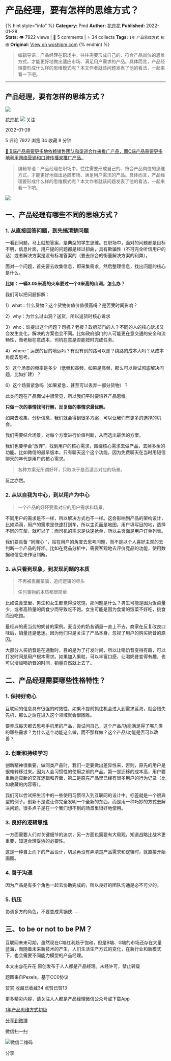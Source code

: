 # 产品经理，要有怎样的思维方式？
{% hint style="info" %}
**Category:** Pmd
**Author:** [花卉花](https://www.woshipm.com/u/993086)
**Published:** 2022-01-28  
**Stats:** 👁️ 7922 views | 💬 5 comments | ⭐ 34 collects
**Tags:** `1年` `产品思维方式` `初级`
**Original:** [View on woshipm.com](https://www.woshipm.com/pmd/3187759.html)
{% endhint %}
> 编辑导语：产品经理在职场中，往往需要形成自己的、符合产品岗位的思维方式，才能更好地做出适应市场、满足用户需求的产品。具体而言，产品经理要形成什么样的思维模式呢？本文作者就该问题发表了他的看法，一起来看一下吧。

---

## 产品经理，要有怎样的思维方式？

[![](https://image.woshipm.com/wp-files/2019/12/buqdh9iial1uhVAnrGnM.jpg!/both/72x72)](https://www.woshipm.com/u/993086)

[花卉花](https://www.woshipm.com/u/993086) ![](https://static.woshipm.com/tag/1101_1@2x.png) 关注

2022-01-28

5 评论 7922 浏览 34 收藏 8 分钟

[🔗 B端产品需要更多地依赖销售团队和渠道合作来推广产品，而C端产品需要更多地利用网络营销和口碑传播来推广产品..](https://ke.qidianla.com/courses/bcpm)

> 编辑导语：产品经理在职场中，往往需要形成自己的、符合产品岗位的思维方式，才能更好地做出适应市场、满足用户需求的产品。具体而言，产品经理要形成什么样的思维模式呢？本文作者就该问题发表了他的看法，一起来看一下吧。

![](https://image.woshipm.com/wp-files/2022/01/tpl84XdVeY7HjARUaUgs.jpg)

## 一、产品经理有哪些不同的思维方式？

### 1. 从直接回答问题，到先搞清楚问题

一看到问题，马上就想答案，是典型的学生思维。在职场中，面对的问题都是目标不明，信息片面，用户提的问题都是经过扭曲，具有欺骗性（不可完全听信用户的话）或者解决方案是没有标准答案的（要去综合的衡量解决方案的利弊）。

面对一个问题，首先要去收集信息，即采集需求，然后整理信息，找出问题的核心是什么。

**比如：一辆3.05米高的火车要过一个3米高的山洞，怎么办？**

我们可以把问题拆解：

1）what：什么货物？这个货物价值价值很高吗？是否受时间影响？

2）why：为什么过山洞？送货，所以送货时核心诉求

3）who：谁提出这个问题？司机？老板？政府部门的人？不同的人的核心诉求又会发生变化，解决的方案也会不同。比如政府部门的人可能更在意交通的安全和流畅性，而老板在意成本，司机在意是否能按时完成任务。

4）where：运送的目的地远吗？有没有别的路可以走？绕路的成本大吗？从成本角度去思考。

5）这个场景的频率是多少（低频和高频，如果是高频，那么可以尝试彻底解决问题，比如扩建）？

6）这个场景紧急吗（如果紧急，甚至可以丢弃一部分货物）？

此类问题在产品面试中很常见，所以我们平时要培养产品思维。

**只做一次的事情找可行解，反复做的事情求最优解。**

如果去收集，分析信息，我们就会得到很多方案，可以让我们有更多的选择的机会。

我们需要结合场景，对每个方案进行价值判断，从而选出最优的方案。

我们也要学会“放弃”，找到用户的核心需求，围绕核心需求去做产品，去掉多余的功能。比如微信的最早版本，只有聊天这个这个功能。因为免费聊天在当时用短信聊天的年代是用户的核心需求。

> 各种方案无所谓好坏，只取决于是否适合对应的场景。

反之亦然。

### 2\. 从以自我为中心，到以用户为中心

> 一个产品的好坏要看对应的用户需求和场景。

不同用户的需求是不一样，所以解决方式也不一样。这会影响到产品的架构设计，比如滴滴，用户的需求是快速打到车，所以主页面是地图，用户填写目的地，选择不同的车型，就可以了；而司机的需求是快速抢单，所以主页面是用户订单列表。

我们要具备 “同理心 ”，站在用户的角度去思考问题，而不是以个人喜好主观的去判断一个产品的好坏。比如在竞品分析中，需要客观地去评价竞品的功能，使用数据和信息来作证判断。

### 3\. 从只看到现象，到发现问题的本质

> 不再被表面蒙骗，追问逻辑的尽头
> 
> 任何事物的本质都很简单

比如说食堂里，男生和女生都觉得没吃饱，那问题是什么？男生可能是因为饭菜量少，或者高热量的肉食少而导致吃不饱。女生可能是因为食堂的饭菜不好吃，挑食而没吃饱。

最经典的麦当劳的奶昔的案例。麦当劳的奶昔销量一直上不去，商家在反复改良口味后，销量还是低迷。因为他们只是关注了产品本身，忽视了用户的购买奶昔的原因。

大部分人买奶昔是在通勤时，目的是为了打发时间，所以让喝奶昔变得有趣，可以打发时间是用户根本需求。如果加入果粒，可以丰富口感，让喝奶昔变得有趣，也可以增加喝奶昔的时间，销量自然就上去了。

## 二、产品经理需要哪些性格特性？

### 1\. 保持好奇心

互联网的信息具有很强的时效性，如果不提前抓住机会进入到需求蓝海，就会错失先机，那么之后在进入这个领域就会很困难。

要养成每天都去思考手机里的产品，尝试问自己，这个产品/功能满足得了哪几类的哪些需求？为什么这个功能这么做，而不那样做？这个产品/功能是否可以改善？

### 2\. 创新和持续学习

创新精神很重要，做同类产品时，我们一定要做出差异性来，否则，原先的用户是很难转移过来。因为人会习惯性的使用之前的产品。第一是迁移的成本高，用户要重新适应新的交互逻辑和界面，第二是原先产品里已经有很多用户的行为记录（比如收藏的内容等）。

我们可以尝试把生活中的一些使用习惯带入到互联网的设计中。标签就是一个很典型的例子。创新不是说让你完全发明一个全新的东西，而是用一种巧妙的方式去解决问题，很多点子是在一个我们想不到的场景里很好地使用。

### 3\. 良好的逻辑思维

一方面需要人们对关键细节的追求，另一方面也需要有大局观，知道战略比战术更重要，知道合理妥协的必要性。

这是一种自上而下的产品设计，切忌再没有弄清楚产品需求和逻辑时，就直接开始画图。

### 4\. 善于沟通

因为产品是有多个角色一起去协助完成的，所以良好的团队沟通是必不可少的。

### 5\. 抗压

协调多方的角色，不要变成背锅侠……

## 三、to be or not to be PM？

互联网未来可期，虽然现在C端红利趋于饱和，但是B端、G端的市场还存在大量蓝海，而随着未来新技术的产生，人们生活生产方式的变化，在新行业和新模式下，也会需要不同能力模型的产品经理。

本文由@花卉花 原创发布于人人都是产品经理。未经许可，禁止转载

题图来自Pexels，基于CC0协议

赞赏 收藏已收藏34 点赞已赞13

更多精彩内容，请关注人人都是产品经理微信公众号或下载App

[1年](https://www.woshipm.com/tag/1%e5%b9%b4)[产品思维方式](https://www.woshipm.com/tag/%e4%ba%a7%e5%93%81%e6%80%9d%e7%bb%b4%e6%96%b9%e5%bc%8f)[初级](https://www.woshipm.com/tag/%e5%88%9d%e7%ba%a7)

[分享到微博](https://service.weibo.com/share/share.php?appkey=2775287854&title=产品经理，要有怎样的思维方式？&url=https://www.woshipm.com/pmd/3187759.html&pic=https://image.woshipm.com/wp-files/2022/01/tpl84XdVeY7HjARUaUgs.jpg)

微信扫一扫

![微信二维码](https://api.pwmqr.com/qrcode/create/?url=https://www.woshipm.com/pmd/3187759.html)

分享